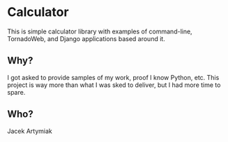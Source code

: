 Calculator
==========

This is simple calculator library with examples of command-line, TornadoWeb, and Django applications based around it.


Why?
----

I got asked to provide samples of my work, proof I know Python, etc.  This project is way more than what I was sked to deliver, but I had more time to spare.

Who?
----

Jacek Artymiak
